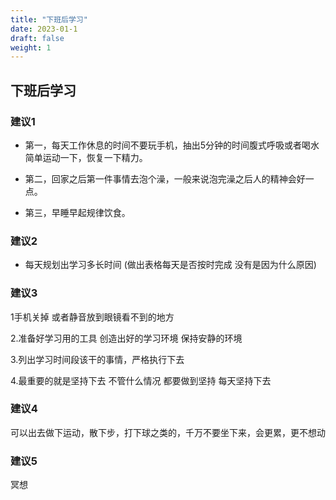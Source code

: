 ```yaml
---
title: "下班后学习"
date: 2023-01-1
draft: false
weight: 1
---
```



## 下班后学习


### 建议1

+ 第一，每天工作休息的时间不要玩手机，抽出5分钟的时间腹式呼吸或者喝水简单运动一下，恢复一下精力。

+ 第二，回家之后第一件事情去泡个澡，一般来说泡完澡之后人的精神会好一点。

+ 第三，早睡早起规律饮食。

### 建议2

+ 每天规划出学习多长时间 (做出表格每天是否按时完成 没有是因为什么原因)

### 建议3

1手机关掉 或者静音放到眼镜看不到的地方

2.准备好学习用的工具 创造出好的学习环境 保持安静的环境

3.列出学习时间段该干的事情，严格执行下去

4.最重要的就是坚持下去 不管什么情况 都要做到坚持 每天坚持下去


### 建议4

可以出去做下运动，散下步，打下球之类的，千万不要坐下来，会更累，更不想动

### 建议5

冥想
